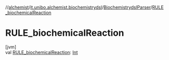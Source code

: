//[alchemist](../../../index.md)/[it.unibo.alchemist.biochemistrydsl](../index.md)/[BiochemistrydslParser](index.md)/[RULE_biochemicalReaction](-r-u-l-e_biochemical-reaction.md)

# RULE_biochemicalReaction

[jvm]\
val [RULE_biochemicalReaction](-r-u-l-e_biochemical-reaction.md): [Int](https://kotlinlang.org/api/latest/jvm/stdlib/kotlin/-int/index.html)
